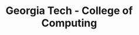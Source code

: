 ---
layout: portfolio
title: Georgia Tech - College of Computing
year: 2012
link: "http://www.cc.gatech.edu/"
image: gt-coc.jpg
tags: "Drupal&nbsp7"
description: 
role:  Front-End Devleoper
published: false
---